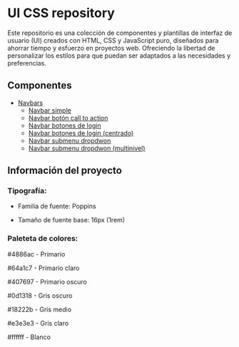 # UI CSS repository

Este repositorio es una colección de componentes y plantillas de interfaz de usuario (UI) creados con HTML, CSS y JavaScript puro, diseñados para ahorrar tiempo y esfuerzo en proyectos web. Ofreciendo la libertad de personalizar los estilos para que puedan ser adaptados a las necesidades y preferencias.

## Componentes

- [Navbars](https://github.com/OscarPedroza/html-css-js-components-and-layouts/tree/main/navbars)
  - [Navbar simple](https://github.com/OscarPedroza/html-css-js-components-and-layouts/tree/main/navbars/navbar-simple)
  - [Navbar botón call to action](https://github.com/OscarPedroza/html-css-js-components-and-layouts/tree/main/navbars/navbar-cta)
  - [Navbar botones de login](https://github.com/OscarPedroza/html-css-js-components-and-layouts/tree/main/navbars/navbar-login-buttons)
  - [Navbar botones de login (centrado)](https://github.com/OscarPedroza/html-css-js-components-and-layouts/tree/main/navbars/navbar-login-buttons-center)
  - [Navbar submenu dropdwon](https://github.com/OscarPedroza/html-css-js-components-and-layouts/tree/main/navbars/navbar-dropdown)
  - [Navbar submenu dropdwon (multinivel)](https://github.com/OscarPedroza/html-css-js-components-and-layouts/tree/main/navbars/navbar-dropdown-extended)

## Información del proyecto

### Tipografía:

- Familia de fuente: Poppins

- Tamaño de fuente base: 16px (1rem)

### Paleteta de colores:

#4886ac - Primario

#64a1c7 - Primario claro

#407697 - Primario oscuro

#0d1318 - Gris oscuro

#18222b - Gris medio

#e3e3e3 - Gris claro

#ffffff - Blanco
